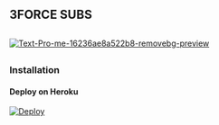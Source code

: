 ## 3FORCE SUBS
##
<a href="https://ibb.co/TmtvcDs"><img src="https://i.ibb.co/TmtvcDs/Text-Pro-me-16236ae8a522b8-removebg-preview.png" alt="Text-Pro-me-16236ae8a522b8-removebg-preview" border="0"></a>
##
### Installation
#### Deploy on Heroku
[![Deploy](https://www.herokucdn.com/deploy/button.svg)](https://heroku.com/deploy?template=https://github.com/Rexashh/3inline)</br>

